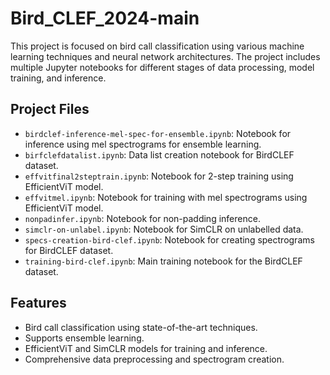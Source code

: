 # Bird_CLEF_2024-main

This project is focused on bird call classification using various machine learning techniques and neural network architectures. The project includes multiple Jupyter notebooks for different stages of data processing, model training, and inference.

## Project Files
- `birdclef-inference-mel-spec-for-ensemble.ipynb`: Notebook for inference using mel spectrograms for ensemble learning.
- `birfclefdatalist.ipynb`: Data list creation notebook for BirdCLEF dataset.
- `effvitfinal2steptrain.ipynb`: Notebook for 2-step training using EfficientViT model.
- `effvitmel.ipynb`: Notebook for training with mel spectrograms using EfficientViT model.
- `nonpadinfer.ipynb`: Notebook for non-padding inference.
- `simclr-on-unlabel.ipynb`: Notebook for SimCLR on unlabelled data.
- `specs-creation-bird-clef.ipynb`: Notebook for creating spectrograms for BirdCLEF dataset.
- `training-bird-clef.ipynb`: Main training notebook for the BirdCLEF dataset.

## Features
- Bird call classification using state-of-the-art techniques.
- Supports ensemble learning.
- EfficientViT and SimCLR models for training and inference.
- Comprehensive data preprocessing and spectrogram creation.


